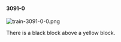 #### 3091-0
![train-3091-0-0.png](https://github.com/lil-lab/nlvr/raw/master/nlvr/train/images/14/train-3091-0-0.png "train-3091-0-0.png")

There is a black block above a yellow block.